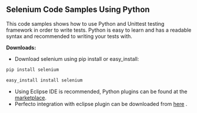 ## Selenium Code Samples Using Python

This code samples shows how to use Python and Unittest testing framework in order to write tests.
Python is easy to learn and has a readable syntax and recommended to writing your tests with. 

**Downloads:**
- Download selenium using pip install or easy_install: 

```python
pip install selenium 
```

```python
easy_install install selenium 
```

- Using Eclipse IDE is recommended, Python plugins can be found at the [marketplace](https://marketplace.eclipse.org).
- Perfecto integration with eclipse plugin can be downloaded from [here](https://www.perfectomobile.com/download-integrations) .
